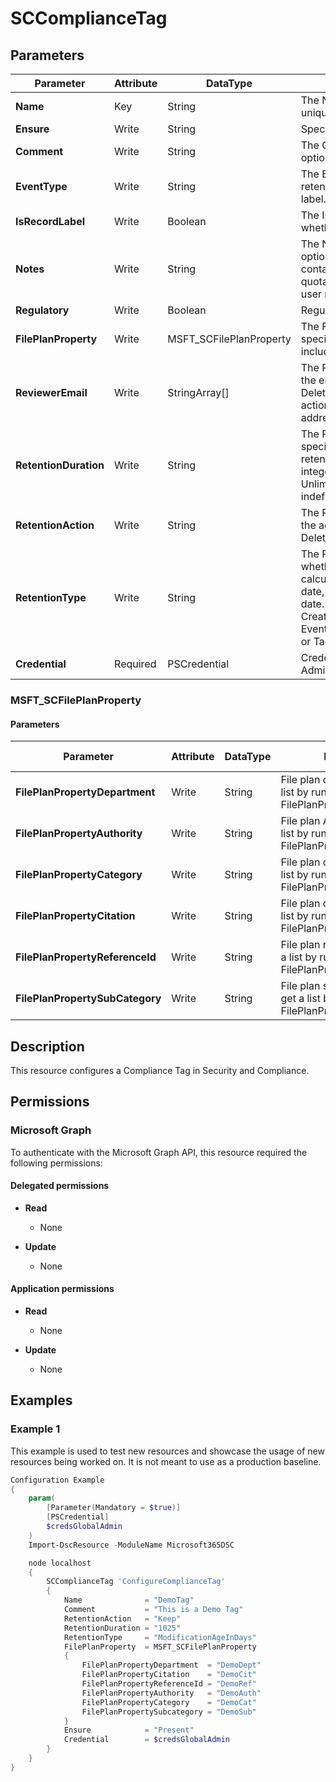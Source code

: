 ﻿# SCComplianceTag

## Parameters

| Parameter | Attribute | DataType | Description | Allowed Values |
| --- | --- | --- | --- | --- |
| **Name** | Key | String | The Name parameter specifies the unique name of the complaiance tag. | |
| **Ensure** | Write | String | Specify if this rule should exist or not. | `Present`, `Absent` |
| **Comment** | Write | String | The Comment parameter specifies an optional comment. | |
| **EventType** | Write | String | The EventType parameter specifies the retention rule that's associated with the label. | |
| **IsRecordLabel** | Write | Boolean | The IsRecordLabel parameter specifies whether the label is a record label. | |
| **Notes** | Write | String | The Notes parameter specifies an optional note. If you specify a value that contains spaces, enclose the value in quotation marks, for example: 'This is a user note' | |
| **Regulatory** | Write | Boolean | Regulatory description | |
| **FilePlanProperty** | Write | MSFT_SCFilePlanProperty | The FilePlanProperty parameter specifies the file plan properties to include in the label. | |
| **ReviewerEmail** | Write | StringArray[] | The ReviewerEmail parameter specifies the email address of a reviewer for Delete and KeepAndDelete retention actions. You can specify multiple email addresses separated by commas. | |
| **RetentionDuration** | Write | String | The RetentionDuration parameter specifies the hold duration for the retention rule. Valid values are: An integer - The hold duration in days, Unlimited - The content is held indefinitely. | |
| **RetentionAction** | Write | String | The RetentionAction parameter specifies the action for the label. Valid values are: Delete, Keep or KeepAndDelete. | `Delete`, `Keep`, `KeepAndDelete` |
| **RetentionType** | Write | String | The RetentionType parameter specifies whether the retention duration is calculated from the content creation date, tagged date, or last modification date. Valid values are: CreationAgeInDays, EventAgeInDays,ModificationAgeInDays, or TaggedAgeInDays. | `CreationAgeInDays`, `EventAgeInDays`, `ModificationAgeInDays`, `TaggedAgeInDays` |
| **Credential** | Required | PSCredential | Credentials of the Exchange Global Admin | |

### MSFT_SCFilePlanProperty

#### Parameters

| Parameter | Attribute | DataType | Description | Allowed Values |
| --- | --- | --- | --- | --- |
| **FilePlanPropertyDepartment** | Write | String | File plan department. Can get list by running Get-FilePlanPropertyDepartment. | |
| **FilePlanPropertyAuthority** | Write | String | File plan Authority. Can get list by running Get-FilePlanPropertyAuthority. | |
| **FilePlanPropertyCategory** | Write | String | File plan category. Can get a list by running Get-FilePlanPropertyCategory. | |
| **FilePlanPropertyCitation** | Write | String | File plan citation. Can get a list by running Get-FilePlanPropertyCitation. | |
| **FilePlanPropertyReferenceId** | Write | String | File plan reference id. Can get a list by running Get-FilePlanPropertyReferenceId. | |
| **FilePlanPropertySubCategory** | Write | String | File plan subcategory. Can get a list by running Get-FilePlanPropertySubCategory. | |

## Description

This resource configures a Compliance Tag in Security and Compliance.

## Permissions

### Microsoft Graph

To authenticate with the Microsoft Graph API, this resource required the following permissions:

#### Delegated permissions

- **Read**

    - None

- **Update**

    - None

#### Application permissions

- **Read**

    - None

- **Update**

    - None

## Examples

### Example 1

This example is used to test new resources and showcase the usage of new resources being worked on.
It is not meant to use as a production baseline.

```powershell
Configuration Example
{
    param(
        [Parameter(Mandatory = $true)]
        [PSCredential]
        $credsGlobalAdmin
    )
    Import-DscResource -ModuleName Microsoft365DSC

    node localhost
    {
        SCComplianceTag 'ConfigureComplianceTag'
        {
            Name              = "DemoTag"
            Comment           = "This is a Demo Tag"
            RetentionAction   = "Keep"
            RetentionDuration = "1025"
            RetentionType     = "ModificationAgeInDays"
            FilePlanProperty  = MSFT_SCFilePlanProperty
            {
                FilePlanPropertyDepartment  = "DemoDept"
                FilePlanPropertyCitation    = "DemoCit"
                FilePlanPropertyReferenceId = "DemoRef"
                FilePlanPropertyAuthority   = "DemoAuth"
                FilePlanPropertyCategory    = "DemoCat"
                FilePlanPropertySubcategory = "DemoSub"
            }
            Ensure            = "Present"
            Credential        = $credsGlobalAdmin
        }
    }
}
```

